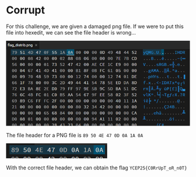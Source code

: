 # Corrupt

For this challenge, we are given a damaged png file.
If we were to put this file into hexedit, we can see the file header is wrong...

![Hexedit image](image.png)

The file header for a PNG file is `89 50 4E 47 0D 0A 1A 0A`

![Correctfileheader](image-1.png)

With the correct file header, we can obtain the flag `YCEP25{C0RrUpT_oR_n0T}`